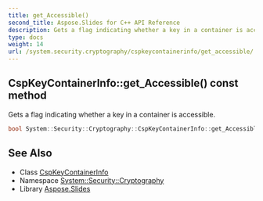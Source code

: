 ```yaml
---
title: get_Accessible()
second_title: Aspose.Slides for C++ API Reference
description: Gets a flag indicating whether a key in a container is accessible.
type: docs
weight: 14
url: /system.security.cryptography/cspkeycontainerinfo/get_accessible/
---
```

## CspKeyContainerInfo::get_Accessible() const method


Gets a flag indicating whether a key in a container is accessible.

```cpp
bool System::Security::Cryptography::CspKeyContainerInfo::get_Accessible() const
```

## See Also

* Class [CspKeyContainerInfo](../)
* Namespace [System::Security::Cryptography](../../)
* Library [Aspose.Slides](../../../)